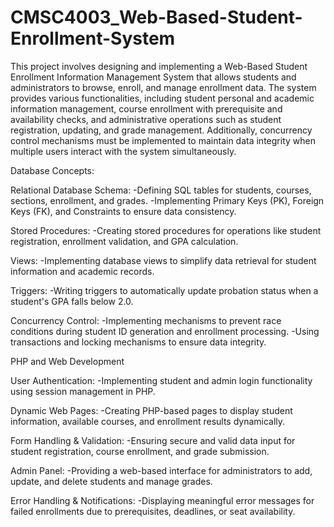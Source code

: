 # CMSC4003_Web-Based-Student-Enrollment-System

This project involves designing and implementing a Web-Based Student Enrollment Information Management System that allows students and administrators to browse, enroll, and manage enrollment data. The system provides various functionalities, including student personal and academic information management, course enrollment with prerequisite and availability checks, and administrative operations such as student registration, updating, and grade management. Additionally, concurrency control mechanisms must be implemented to maintain data integrity when multiple users interact with the system simultaneously.

Database Concepts:

Relational Database Schema:
-Defining SQL tables for students, courses, sections, enrollment, and grades.
-Implementing Primary Keys (PK), Foreign Keys (FK), and Constraints to ensure data consistency.

Stored Procedures:
-Creating stored procedures for operations like student registration, enrollment validation, and GPA calculation.

Views:
-Implementing database views to simplify data retrieval for student information and academic records.

Triggers:
-Writing triggers to automatically update probation status when a student's GPA falls below 2.0.

Concurrency Control:
-Implementing mechanisms to prevent race conditions during student ID generation and enrollment processing.
-Using transactions and locking mechanisms to ensure data integrity.


PHP and Web Development

User Authentication:
-Implementing student and admin login functionality using session management in PHP.

Dynamic Web Pages:
-Creating PHP-based pages to display student information, available courses, and enrollment results dynamically.

Form Handling & Validation:
-Ensuring secure and valid data input for student registration, course enrollment, and grade submission.

Admin Panel:
-Providing a web-based interface for administrators to add, update, and delete students and manage grades.

Error Handling & Notifications:
-Displaying meaningful error messages for failed enrollments due to prerequisites, deadlines, or seat availability.
